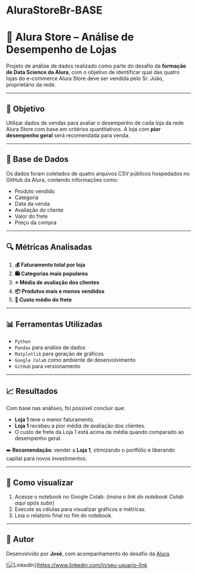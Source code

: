 # AluraStoreBr-BASE
# 🛒 Alura Store – Análise de Desempenho de Lojas

Projeto de análise de dados realizado como parte do desafio da **formação de Data Science da Alura**, com o objetivo de identificar qual das quatro lojas do e-commerce Alura Store deve ser vendida pelo Sr. João, proprietário da rede.

---

## 🎯 Objetivo

Utilizar dados de vendas para avaliar o desempenho de cada loja da rede Alura Store com base em critérios quantitativos. A loja com **pior desempenho geral** será recomendada para venda.

---

## 📁 Base de Dados

Os dados foram coletados de quatro arquivos CSV públicos hospedados no GitHub da Alura, contendo informações como:

- Produto vendido  
- Categoria  
- Data da venda  
- Avaliação do cliente  
- Valor do frete  
- Preço da compra

---

## 🔍 Métricas Analisadas

1. **💰 Faturamento total por loja**  
2. **🛍️ Categorias mais populares**  
3. **⭐ Média de avaliação dos clientes**  
4. **📦 Produtos mais e menos vendidos**  
5. **🚚 Custo médio do frete**

---

## 📊 Ferramentas Utilizadas

- `Python`  
- `Pandas` para análise de dados  
- `Matplotlib` para geração de gráficos  
- `Google Colab` como ambiente de desenvolvimento  
- `GitHub` para versionamento

---

## 📈 Resultados

Com base nas análises, foi possível concluir que:

- **Loja 1** teve o menor faturamento.
- **Loja 1** recebeu a pior média de avaliação dos clientes.
- O custo de frete da Loja 1 está acima da média quando comparado ao desempenho geral.

➡️ **Recomendação**: vender a **Loja 1**, otimizando o portfólio e liberando capital para novos investimentos.

---

## 📎 Como visualizar

1. Acesse o notebook no Google Colab: *(insira o link do notebook Colab aqui após subir)*  
2. Execute as células para visualizar gráficos e métricas.  
3. Leia o relatório final no fim do notebook.

---

## 🧠 Autor

Desenvolvido por **José**, com acompanhamento do desafio da [Alura](https://www.alura.com.br/).

[![LinkedIn](https://img.shields.io/badge/LinkedIn-blue?style=flat&logo=linkedin)](https://www.linkedin.com/in/seu-usuario-link
